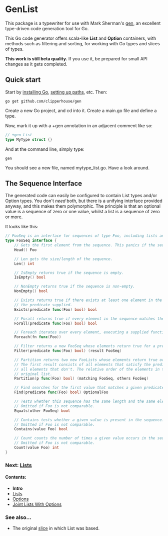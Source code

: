 # GenList

This package is a typewriter for use with Mark Sherman's [gen](https://github.com/clipperhouse/gen), an excellent 
type-driven code generation tool for Go.

This Go code generator offers scala-like **List** and **Option** containers, with methods such as filtering and sorting,
for working with Go types and slices of types.

**This work is still beta quality.** If you use it, be prepared for small API changes as it gets completed. 

## Quick start

Start by [installing Go](https://golang.org/dl/), [setting up paths](http://golang.org/doc/code.html), etc. Then:

```
go get github.com/clipperhouse/gen
```

Create a new Go project, and cd into it. Create a main.go file and define a type.

Now, mark it up with a +gen annotation in an adjacent comment like so:

```go
// +gen List
type MyType struct {}
```

And at the command line, simply type:

```
gen
```

You should see a new file, named mytype_list.go. Have a look around.

## The Sequence Interface

The generated code can easily be configured to contain List types and/or Option types. You don't *need* both, but
there is a unifying interface provided anyway, and this makes them polymorphic. The principle is that an optional
value is a sequence of zero or one value, whilst a list is a sequence of zero or more. 

It looks like this:

```go
// FooSeq is an interface for sequences of type Foo, including lists and options (where present).
type FooSeq interface {
	// Gets the first element from the sequence. This panics if the sequence is empty.
	Head() Foo

	// Len gets the size/length of the sequence.
	Len() int

	// IsEmpty returns true if the sequence is empty.
	IsEmpty() bool

	// NonEmpty returns true if the sequence is non-empty.
	NonEmpty() bool

	// Exists returns true if there exists at least one element in the sequence that matches
	// the predicate supplied.
	Exists(predicate func(Foo) bool) bool

	// Forall returns true if every element in the sequence matches the predicate supplied.
	Forall(predicate func(Foo) bool) bool

	// Foreach iterates over every element, executing a supplied function against each.
	Foreach(fn func(Foo))

	// Filter returns a new FooSeq whose elements return true for a predicate function.
	Filter(predicate func(Foo) bool) (result FooSeq)

	// Partition returns two new FooLists whose elements return true or false for the predicate, p.
	// The first result consists of all elements that satisfy the predicate and the second result consists of
	// all elements that don't. The relative order of the elements in the results is the same as in the
	// original list.
	Partition(p func(Foo) bool) (matching FooSeq, others FooSeq)

	// Find searches for the first value that matches a given predicate. It may or may not find one.
	Find(predicate func(Foo) bool) OptionalFoo

	// Tests whether this sequence has the same length and the same elements as another sequence.
	// Omitted if Foo is not comparable.
	Equals(other FooSeq) bool

	// Contains tests whether a given value is present in the sequence.
	// Omitted if Foo is not comparable.
	Contains(value Foo) bool

	// Count counts the number of times a given value occurs in the sequence.
	// Omitted if Foo is not comparable.
	Count(value Foo) int
}
```

### Next: [Lists](List.md)
#### Contents:

 * **Intro**
 * [Lists](List.md)
 * [Options](Option.md)
 * [Joint Lists With Options](Unified.md)

### See also...

* The original [slice](https://clipperhouse.github.io/gen/slice/) in which List was based.
